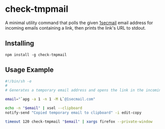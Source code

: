 # check-tmpmail

A minimal utility command that polls the given [1secmail](https://www.1secmail.com/) email address
for incoming emails containing a link, then prints the link's URL to stdout.

## Installing

`npm install -g check-tmpmail`

## Usage Example

```sh
#!/bin/sh -e
#
# Generates a temporary email address and opens the link in the incoming confirmation email.

email="`apg -a 1 -n 1 -M L`@1secmail.com"

echo -n "$email" | xsel --clipboard
notify-send "Copied temporary email to clipboard" -i edit-copy

timeout 120 check-tmpmail "$email" | xargs firefox --private-window
```
